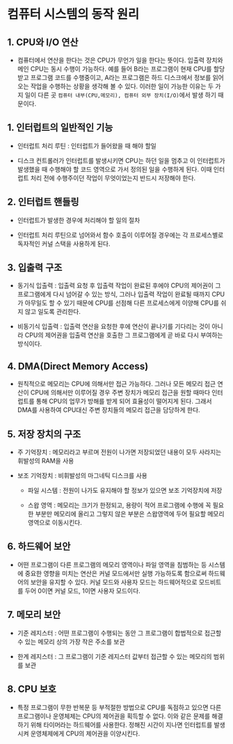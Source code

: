 # 컴퓨터 시스템의 동작 원리
## 1. CPU와 I/O 연산
-  컴퓨터에서 연산을 한다는 것은 CPU가 무언가 일을 한다는 뜻이다. 입출력 장치와 메인 CPU는 동시 수행이 가능하다. 예를 들어 B라는 프로그램이 현재 CPU를 할당 받고 프로그램 코드를 수행중이고, A라는 프로그램은 하드 디스크에서 정보를 읽어오는 작업을 수행하는 상황을 생각해 볼 수 있다. 이러한 일이 가능한 이유는 두 가지 일이 다른 곳 ` 컴퓨터 내부(CPU,메모리), 컴퓨터 외부 장치(I/O) `에서 발생 하기 때문이다. 
## 1. 인터럽트의 일반적인 기능
- 인터럽트 처리 루틴 : 인터럽트가 들어왔을 때 해야 할일

- 디스크 컨트롤러가 인터럽트를 발생시키면 CPU는 하던 일을 멈추고 이 인터럽트가 발생했을 때 수행해야 할 코드 영역으로 가서 정의된 일을 수행하게 된다. 이때 인터럽트 처리 전에 수행주이던 작업이 무엇이었는지 반드시 저장해야 한다.
## 2. 인터럽트 핸들링
- 인터럽트가 발생한 경우에 처리해야 할 일의 절차

- 인터럽트 처리 루틴으로 넘어와서 함수 호출이 이루어질 경우에는 각 프로세스별로 독자적인 커널 스택을 사용하게 된다.
## 3. 입출력 구조

- 동기식 입출력 : 입출력 요청 후 입출력 작업이 완료된 후에야 CPU의 제어권이 그 프로그램에게 다시 넘어갈 수 있는 방식, 그러나 입출력 작업이 완료될 때까지 CPU가 아무일도 할 수 있기 때문에 CPU를 선점해 다른 프로세스에게 이양해 CPU를 쉬지 않고 일도록 관리한다. 

- 비동기식 입출력 : 입출력 연산을 요청한 후에 연산이 끝나기를 기다리는 것이 아니라 CPU의 제어권을 입출력 연산을 호출한 그 프로그램에게 곧 바로 다시 부여하는 방식이다.
## 4. DMA(Direct Memory Access)
- 원칙적으로 메모리는 CPU에 의해서만 접근 가능하다. 그러나 모든 메모리 접근 연산이 CPU에 의해서만 이루어질 경우 주변 장치가 메모리 접근을 원할 때마다 인터럽트를 통해 CPU의 업무가 방해를 받게 되어 효율성이 떨어지게 된다. 그래서 DMA를 사용하여 CPU대신 주변 장치들의 메모리 접근을 담당하게 한다.
## 5. 저장 장치의 구조
- 주 기억장치 : 메모리라고 부르며 전원이 나가면 저장되었던 내용이 모두 사라지는 휘발성의 RAM을 사용

- 보조 기억장치 : 비휘발성의 마그네틱 디스크를 사용 
	- 파일 시스템 : 전원이 나가도 유지해야 할 정보가 있으면 보조 기억장치에 저장

	- 스왑 영역 : 메모리는 크기가 한정되고, 용량이 적어 프로그램에 수행에 꼭 필요한 부분만 메모리에 올리고 그렇지 않은 부분은 스왑영역에 두어 필요할 메모리 영역으로 이동시킨다.
## 6. 하드웨어 보안
- 어떤 프로그램이 다른 프로그램의 메모리 영역이나 파일 영역을 침범하는 등 시스템에 중요한 영향을 미치는 연산은 커널 모드에서만 실행 가능하도록 함으로써 하드웨어의 보안을 유지할 수 있다. 커널 모드와 사용자 모드는 하드웨어적으로 모드비트를 두어 0이면 커널 모드, 1이면 사용자 모드이다.
## 7. 메모리 보안
- 기준 레지스터 : 어떤 프로그램이 수행되는 동안 그 프로그램이 합법적으로 접근할 수 있는 메모리 상의 가장 작은 주소를 보관

- 한계 레지스터 : 그 프로그램이 기준 레지스터 값부터 접근할 수 있는 메모리의 범위를 보관
## 8. CPU 보호
- 특정 프로그램이 무한 반복문 등 부적절한 방법으로 CPU를 독점하고 있으면 다른 프로그램이나 운영체제는 CPU의 제어권을 획득할 수 없다. 이와 같은 문제를 해결하기 위해 타이머라는 하드웨어를 사용한다. 정해진 시간이 지나면 인터럽트를 발생시켜 운영체제에게 CPU의 제어권을 이양시킨다.